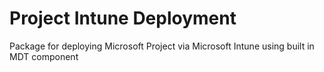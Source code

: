 # Project Intune Deployment
Package for deploying Microsoft Project via Microsoft Intune using built in MDT component
